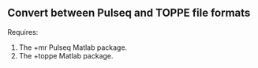 ## Convert between Pulseq and TOPPE file formats

Requires:

1. The +mr Pulseq Matlab package.
2. The +toppe Matlab package.



